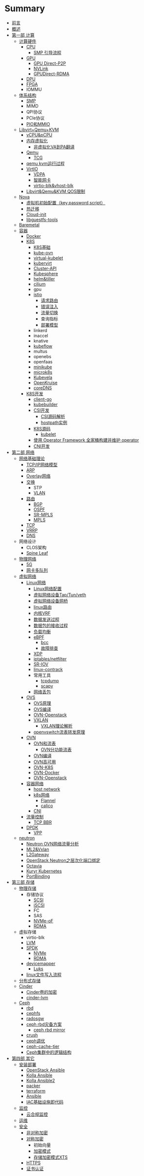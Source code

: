 # Summary

* [前言](README.md)
* [概述](introduction.md)
* [第一部 计算](compute.md)
  * [计算硬件](compute/lqk/ji-suan-ying-jian.md)
    * [CPU](compute/lqk/ji-suan-ying-jian/cpu.md)
      * [SMP 引导流程](compute/lqk/ji-suan-ying-jian/cpu/smp-yin-dao-liu-cheng.md)
    * [GPU](compute/lqk/ji-suan-ying-jian/gpu.md)
      * [GPU Direct-P2P](compute/lqk/ji-suan-ying-jian/gpu/gpu-direct-p2p.md)
      * [NVLink](compute/lqk/ji-suan-ying-jian/gpu/nvlink.md)
      * [GPUDirect-RDMA](compute/lqk/ji-suan-ying-jian/gpu/gpudirect-rdma.md)
    * [DPU](compute/lqk/ji-suan-ying-jian/dpu.md)
    * [FPGA](compute/lqk/ji-suan-ying-jian/fpga.md)
    * IOMMU
  * [体系结构](compute/lqk/ti-xi-jie-gou.md)
    * [SMP](compute/lqk/ti-xi-jie-gou/smp.md)
    * MIMD
    * QPI协议
    * PCIe协议
    * [PIO和MMIO](compute/lqk/ti-xi-jie-gou/piohe-mmio.md)
  * [Libvirt+Qemu+KVM](compute/lqk/lqk.md)
    * [vCPU&pCPU](compute/lqk/lqk/vcpuandpcpu.md)
    * [内存虚拟化](compute/lqk/lqk/nei-cun-xu-ni-hua.md)
      * [非虚拟化VA到PA翻译](compute/lqk/lqk/nei-cun-xu-ni-hua/fei-xu-ni-hua-va-dao-pa-fan-yi.md)
    * [Qemu](compute/lqk/lqk/qemu.md)
      * [TCG](compute/lqk/lqk/tcg.md)
    * [qemu kvm运行过程](compute/lqk/lqk/qemu-kvmyun-xing-guo-cheng.md)
    * [VirtIO](compute/lqk/lqk/virtio.md)
      * [VDPA](compute/lqk/lqk/virtio/vdpa.md)
      * [智能网卡](compute/lqk/lqk/virtio/zhi-neng-wang-qia.md)
      * [virtio-blk&vhost-blk](compute/lqk/lqk/virtio/virtio-blkandvhost-blk.md)
    * [Libvirt&Qemu&KVM QOS限制](compute/lqk/lqk/libvirtandqemuandkvm-qosxian-zhi.md)
  * [Nova](compute/nova/nova.md)
    * [虚拟机初始配置（key,password,script）](compute/nova/nova/xu-ni-ji-chu-shi-pei-zhi-ff08-key-password-script.md)
    * [热迁移](compute/nova/nova/re-qian-yi.md)
    * [Cloud-init](compute/nova/nova/cloud-init.md)
    * [libguestfs-tools](compute/nova/nova/libguestfs-tools.md)
  * [Baremetal](compute/baremetal/baremetal.md)
  * [容器](compute/container/container.md)
    * [Docker](compute/container/container/docker.md)
    * [K8S](compute/container/container/k8s.md)
      * [K8S基础](compute/container/container/k8sji-chu.md)
      * [kube-ovn](compute/container/container/kube-ovn.md)
      * [virtual-kubelet](compute/container/container/virtual-kubelet.md)
      * [kubervirt](compute/container/container/kubervirt.md)
      * [Cluster-API](compute/container/container/cluster-api.md)
      * [Kubesphere](compute/container/container/kubesphere.md)
      * [helm&tiller](compute/container/container/helmandtiller.md)
      * [cilium](compute/container/container/cilium.md)
      * gpu
      * [istio](compute/container/container/istio.md)
        * [请求路由](compute/container/container/istio/qing-qiu-lu-you.md)
        * [错误注入](compute/container/container/istio/cuo-wu-zhu-ru.md)
        * [流量切换](compute/container/container/istio/liu-liang-qie-huan.md)
        * 查询指标
        * [部署模型](compute/container/container/istio/bu-shu-mo-xing.md)
      * linkerd
      * inaccel
      * knative
      * [kubeflow](compute/container/container/kubeflow.md)
      * multus
      * openebs
      * openfaas
      * [minikube](compute/container/container/minikube.md)
      * [microk8s](compute/container/container/microk8s.md)
      * [Kubevela](compute/container/container/kubevela.md)
      * [OpenKruise](compute/container/container/openkruise.md)
      * [coreDNS](compute/container/container/coredns.md)
    * [K8S开发](compute/container/container/k8skai-fa.md)
      * [client-go](compute/container/container/k8skai-fa/client-go.md)
      * [kubebuilder](compute/container/container/k8skai-fa/kubebuilder.md)
      * [CSI开发](compute/container/container/k8skai-fa/csikai-fa.md)
        * [CSI源码解析](compute/container/container/k8skai-fa/csikai-fa/csiyuan-ma-jie-xi.md)
        * [hostpath实例](compute/container/container/k8skai-fa/csikai-fa/hostpathshi-li.md)
      * [K8S源码](compute/container/container/k8skai-fa/k8syuan-ma.md)
        * [kubelet](compute/container/container/k8skai-fa/k8syuan-ma/kubelet.md)
      * [使用 Operator Framework 全家桶构建并维护 operator](compute/container/container/k8skai-fa/shi-yong-operator-framework-quan-jiatong-gou-jian-bing-wei-hu-operator.md)
      * [CNI开发](compute/container/container/k8skai-fa/cnikai-fa.md)
* [第二部 网络](network.md)
  * [网络基础理论](network/basic/basic.md)
    * [TCP/IP网络模型](network/physicalnet/physicalnet/tcpipwang-luo-mo-xing.md)
    * [ARP](network/physicalnet/physicalnet/arp.md)
    * [Overlay网络](network/physicalnet/physicalnet/overlaywang-luo.md)
    * [交换](network/physicalnet/physicalnet/jiao-huan.md)
      * STP
      * [VLAN](network/physicalnet/physicalnet/jiao-huan/vlan.md)
    * [路由](network/physicalnet/physicalnet/lu-you.md)
      * [BGP](network/physicalnet/physicalnet/lu-you/bgp.md)
      * [OSPF](network/physicalnet/physicalnet/lu-you/ospf.md)
      * [SR-MPLS](network/physicalnet/physicalnet/lu-you/srmpls.md)
      * [MPLS](network/physicalnet/physicalnet/lu-you/mpls.md)
    * [TCP](network/physicalnet/physicalnet/tcp.md)
    * [VRRP](network/physicalnet/physicalnet/vrrp.md)
    * [DNS](network/physicalnet/physicalnet/dns.md)
  * 网络设计
    * CLOS架构
    * [Spine Leaf](network/basic/spine-leaf.md)
  * [物理网络](network/physicalnet/physicalnet.md)
    * [5G](network/physicalnet/physicalnet/5g.md)
    * [网卡多队列](network/physicalnet/physicalnet/wang-qia-duo-dui-lie.md)
  * [虚拟网络](network/vnetwork/vnetwork.md)
    * [Linux网络](network/vnetwork/linuxwang-luo.md)
      * [Linux网络配置](network/vnetwork/linuxwang-luo-pei-zhi.md)
      * [虚拟网络设备Tap/Tun/veth](network/vnetwork/xu-ni-wang-luo-she-bei.md)
      * [虚拟网络设备网桥](network/vnetwork/xu-ni-wang-luo-she-bei-wang-qiao.md)
      * [linux路由](network/vnetwork/linuxlu-you.md)
      * [内核VRF](network/vnetwork/linuxwang-luo/nei-he-vrf.md)
      * [数据发送过程](network/vnetwork/shu-ju-fa-song-guo-cheng.md)
      * [数据包的接收过程](network/vnetwork/shu-ju-bao-de-jie-shou-guo-cheng.md)
      * [负载均衡](network/vnetwork/fu-zai-jun-heng.md)
      * [eBPF](network/vnetwork/ebpf.md)
        * [bcc](network/vnetwork/ebpf/bcc.md)
        * [故障排查](network/vnetwork/ebpf/gu-zhang-pai-cha.md)
      * [XDP](network/vnetwork/xdp.md)
      * [iptables/netfilter](network/vnetwork/iptablesnetfilter.md)
      * [SR-IOV](network/vnetwork/sr-iov.md)
      * [linux-contrack](network/vnetwork/linux-contrack.md)
      * 常用工具
        * [tcpdump](network/vnetwork/tcpdump.md)
        * [scapy](network/vnetwork/scapy.md)
      * [网络丢包](network/vnetwork/wang-luo-diu-bao.md)
    * [OVS](network/vnetwork/ovs.md)
      * [OVS原理](network/vnetwork/ovs/ovsyuan-li.md)
      * [OVS编译](network/vnetwork/ovs/ovsbian-yi.md)
      * [OVN-Openstack](network/vnetwork/ovs/ovn-openstack.md)
      * [VXLAN](network/vnetwork/ovs/vxlan.md)
        * [VXLAN理论解析](network/vnetwork/ovs/vxlan/vxlanli-lun-jie-xi.md)
      * [openvswitch流表转发原理](network/vnetwork/ovs/openflowliu-biao-cha-zhao.md)
    * [OVN](network/vnetwork/ovn.md)
      * [OVN和流表](network/vnetwork/ovn-flowtable.md)
        * [OVN分功能流表](network/vnetwork/ovn-flowtable/ovnfen-gong-neng-liu-biao.md)
      * [OVN编译](network/vnetwork/ovnbian-yi.md)
      * [OVN高可用](network/vnetwork/ovngao-ke-yong.md)
      * [OVN-K8S](network/vnetwork/ovn-k8s.md)
      * [OVN-Docker](network/vnetwork/ovn-docker.md)
      * [OVN-Openstack](network/vnetwork/ovn-openstack.md)
    * [容器网络](network/vnetwork/rong-qi-wang-luo.md)
      * [host network](network/vnetwork/host-network.md)
      * [k8s网络](network/vnetwork/k8swang-luo.md)
        * [Flannel](network/vnetwork/k8swang-luo/flannel.md)
        * [calico](network/vnetwork/k8swang-luo/calico.md)
      * [CNI](network/vnetwork/cni.md)
    * [流量控制](network/vnetwork/liu-liang-kong-zhi.md)
      * [TCP BBR](network/vnetwork/tcp-bbr.md)
    * [DPDK](network/vnetwork/dpdk.md)
      * [VPP](network/vnetwork/dpdk/vpp.md)
  * [neutron](network/neutron/neutron.md)
    * [Neutron OVN网络流量分析](network/vnetwork/neutron-ovn.md)
    * [ML2&Vxlan](network/vnetwork/ml2andvxlan.md)
    * [L2Gateway](network/vnetwork/l2gateway.md)
    * [OpenStack Neutron之层次化端口绑定](network/vnetwork/openstack-neutronzhi-ceng-ci-hua-duan-kou-bang-ding.md)
    * [Octavia](network/vnetwork/octavia.md)
    * [Kuryr Kubernetes](network/vnetwork/kuryr-kubernetes.md)
    * [PortBinding](network/vnetwork/portbinding.md)
* [第三部 存储](storage.md)
  * [物理存储](storage/phystorage/phystorage.md)
    * 存储协议
      * [SCSI](storage/phystorage/phystorage/scsi.md)
      * [iSCSI](storage/phystorage/phystorage/iscsi.md)
      * FC
      * SAS
      * [NVMe-oF](storage/phystorage/phystorage/nvme-of.md)
      * [RDMA](storage/phystorage/phystorage/rdma.md)
  * 虚拟存储
    * virtio-blk
    * [LVM](storage/phystorage/lvm.md)
    * [SPDK](storage/phystorage/spdk.md)
      * [NVMe](storage/phystorage/spdk/nvme.md)
      * [RDMA](storage/phystorage/spdk/rdma.md)
    * [devicemapper](storage/phystorage/devicemapper.md)
      * [Luks](storage/phystorage/devicemapper/luks.md)
    * [linux文件写入流程](storage/phystorage/linuxwen-jian-xie-ru-liu-cheng.md)
  * [分布式存储](storage/distributed/distributed.md)
  * [Cinder](storage/cinder/cinder.md)
    * [Cinder卷的加密](storage/cinder/cinder/cinderjuan-de-jia-mi.md)
    * [cinder-lvm](storage/cinder/cinder/cinder-lvm.md)
  * [Ceph](storage/ceph/ceph.md)
    * [rbd](storage/ceph/ceph/rbd.md)
    * [cephfs](storage/ceph/ceph/cephfs.md)
    * [radosgw](storage/ceph/ceph/radosgw.md)
    * [ceph rbd灾备方案](storage/ceph/ceph/cephzai-bei-fang-an.md)
      * [ceph rbd mirror](storage/ceph/ceph/cephzai-bei-fang-an/ceph-rbd-mirror.md)
    * [crush](storage/ceph/ceph/crush.md)
    * [ceph调优](storage/ceph/ceph/cephdiao-you.md)
    * [ceph-cache-tier](storage/ceph/ceph/ceph-cache-tier.md)
    * [Ceph集群中的逻辑结构](storage/ceph/ceph/cephji-qun-zhong-de-luo-ji-jie-gou.md)
* [第四部 其它](ops.md)
  * [安装部署](ops/install/install.md)
    * [OpenStack Ansible](ops/install/install/openstack-ansible.md)
    * [Kolla Ansible](ops/install/install/kolla-ansible.md)
    * [Kolla Ansible2](ops/install/install/kolla-ansible2.md)
    * [packer](ops/install/install/packer.md)
    * [terraform](ops/install/install/terraform.md)
    * [Ansible](ops/install/install/ansible.md)
    * [IAC基础设施即代码](ops/install/install/iacji-chu-she-shi-ji-dai-ma.md)
  * [监控](ops/monitor/monitor.md)
    * [云合规监控](ops/monitor/monitor/yun-he-gui-jian-kong.md)
  * [运维](ops/ops/ops.md)
  * [安全](ops/install/an-quan.md)
    * [非对称加密](ops/install/an-quan/fei-dui-cheng-jia-mi.md)
    * [对称加密](ops/install/an-quan/dui-cheng-jia-mi.md)
      * 初始向量
      * [加密模式](ops/install/an-quan/dui-cheng-jia-mi/jia-mi-mo-shi.md)
      * [存储加密模式XTS](ops/install/an-quan/dui-cheng-jia-mi/cun-chu-jia-mi-mo-shi-xts.md)
    * [HTTPS](ops/install/an-quan/https.md)
    * [证书认证](ops/install/an-quan/zheng-shu-ren-zheng.md)

